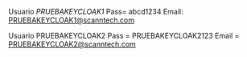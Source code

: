 Usuario *PRUEBAKEYCLOAK1*
Pass= abcd1234
Email: PRUEBAKEYCLOAK1@scanntech.com 

Usuario PRUEBAKEYCLOAK2
Pass = PRUEBAKEYCLOAK2123
Email = PRUEBAKEYCLOAK2@scanntech.com